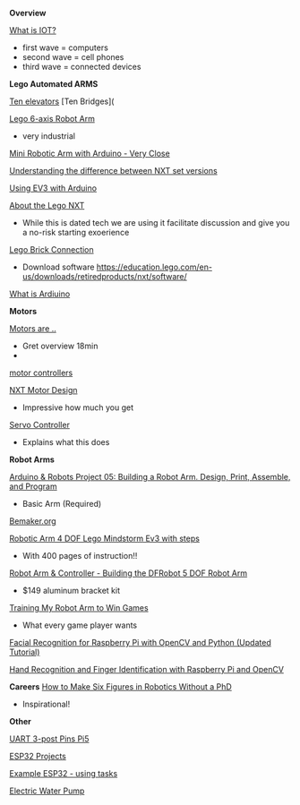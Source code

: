 **Overview**

[What is IOT?](https://www.youtube.com/watch?v=7yYb2224yH0&t=49s)
- first wave = computers
- second wave = cell phones
- third wave = connected devices



**Lego Automated ARMS**

[Ten elevators](https://www.youtube.com/watch?v=ZdhM0SjlS9o&t=17s)
[Ten Bridges](

[Lego 6-axis Robot Arm](https://www.youtube.com/watch?v=LEbUUOfdNLM)
- very industrial

[Mini Robotic Arm with Arduino - Very Close](https://www.youtube.com/watch?v=JgC8sg4C1Ks)

[Understanding the difference between NXT set versions](https://robotsquare.com/2012/02/18/understanding-nxt-versions/)

[Using EV3 with Arduino](https://github.com/StefansProjects/EV3ForESP32)

[About the Lego NXT](https://www.youtube.com/watch?v=l0vqZQMF0A4&t=133s)
- While this is dated tech we are using it facilitate discussion and give you a no-risk starting exoerience

[Lego Brick Connection](https://www.youtube.com/watch?v=l4RxBGn-_ac)
- Download software https://education.lego.com/en-us/downloads/retiredproducts/nxt/software/


[What is Ardiuino](https://www.youtube.com/watch?v=nL34zDTPkcs)

**Motors**

[Motors are ..](https://www.youtube.com/shorts/rift8UbrAyQ)
- Gret overview 18min
- 
[motor controllers](https://www.youtube.com/watch?v=-PCuDnpgiew)

[NXT Motor Design](https://www.philohome.com/nxtmotor/nxtmotor.htm)
-  Impressive how much you get

[Servo Controller](https://www.adafruit.com/product/815)
- Explains what this does

**Robot Arms**

[Arduino & Robots Project 05: Building a Robot Arm. Design, Print, Assemble, and Program](https://www.youtube.com/watch?v=K7cXGwFUkkY)
- Basic Arm (Required)

[Bemaker.org](various)

[Robotic Arm 4 DOF Lego Mindstorm Ev3 with steps](https://www.youtube.com/watch?v=AsEyM2mEj04)
- With 400 pages of instruction!!

[Robot Arm & Controller - Building the DFRobot 5 DOF Robot Arm](https://www.youtube.com/watch?v=dzyKqRVN2kc&t=6s)
- $149 aluminum bracket kit

[Training My Robot Arm to Win Games](https://www.youtube.com/watch?v=C0PjeC7lFmw)
- What every game player wants

[Facial Recognition for Raspberry Pi with OpenCV and Python (Updated Tutorial)](https://www.youtube.com/watch?v=3TUlJrRJUeM)

[Hand Recognition and Finger Identification with Raspberry Pi and OpenCV](https://core-electronics.com.au/guides/hand-identification-raspberry-pi/)


**Careers**
[How to Make Six Figures in Robotics Without a PhD](https://www.youtube.com/watch?v=_7E-7WV0zsI)
- Inspirational!

**Other**

[UART 3-post Pins Pi5](https://www.youtube.com/watch?v=LsNIRMNAAZ8&t=364s)

[ESP32 Projects](https://www.youtube.com/watch?v=sjIpt7wNMN8)

[Example ESP32 - using  tasks](https://www.youtube.com/watch?v=382p1NT1Wcs&t=76s)

[Electric Water Pump](https://www.youtube.com/shorts/Lrxui5BbrP4)


